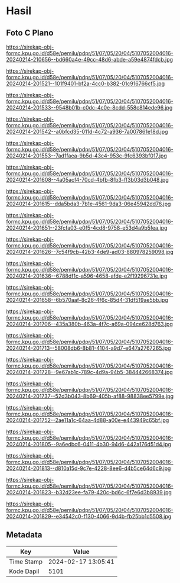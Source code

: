 # Hasil

## Foto C Plano

https://sirekap-obj-formc.kpu.go.id/d58e/pemilu/pdpr/51/07/05/20/04/5107052004016-20240214-210656--bd660a4e-49cc-48d6-abde-a59e4874fdcb.jpg

https://sirekap-obj-formc.kpu.go.id/d58e/pemilu/pdpr/51/07/05/20/04/5107052004016-20240214-201521--101f9401-bf2a-4cc0-b382-01c916766cf5.jpg

https://sirekap-obj-formc.kpu.go.id/d58e/pemilu/pdpr/51/07/05/20/04/5107052004016-20240214-201533--9548b01b-c0dc-4c0e-8cdd-558c814ede96.jpg

https://sirekap-obj-formc.kpu.go.id/d58e/pemilu/pdpr/51/07/05/20/04/5107052004016-20240214-201542--a0bfcd35-011d-4c72-a936-7a007861e18d.jpg

https://sirekap-obj-formc.kpu.go.id/d58e/pemilu/pdpr/51/07/05/20/04/5107052004016-20240214-201553--7ad1faea-9b5d-43c4-953c-9fc6393bf017.jpg

https://sirekap-obj-formc.kpu.go.id/d58e/pemilu/pdpr/51/07/05/20/04/5107052004016-20240214-201608--4a05acf4-70cd-4bfb-8fb3-ff3b03d3b048.jpg

https://sirekap-obj-formc.kpu.go.id/d58e/pemilu/pdpr/51/07/05/20/04/5107052004016-20240214-201615--dda5bda3-7b1e-4561-9da3-06e45942dd76.jpg

https://sirekap-obj-formc.kpu.go.id/d58e/pemilu/pdpr/51/07/05/20/04/5107052004016-20240214-201651--23fcfa03-e0f5-4cd8-9758-e53d4a9b5fea.jpg

https://sirekap-obj-formc.kpu.go.id/d58e/pemilu/pdpr/51/07/05/20/04/5107052004016-20240214-201626--7c54f9cb-42b3-4de9-ad03-880978259098.jpg

https://sirekap-obj-formc.kpu.go.id/d58e/pemilu/pdpr/51/07/05/20/04/5107052004016-20240214-201636--6788df1c-a596-4658-afde-e2f19296731e.jpg

https://sirekap-obj-formc.kpu.go.id/d58e/pemilu/pdpr/51/07/05/20/04/5107052004016-20240214-201658--6b570aaf-8c26-4f6c-85d4-31df519ae5bb.jpg

https://sirekap-obj-formc.kpu.go.id/d58e/pemilu/pdpr/51/07/05/20/04/5107052004016-20240214-201706--435a380b-463a-4f7c-a69a-094ce628d763.jpg

https://sirekap-obj-formc.kpu.go.id/d58e/pemilu/pdpr/51/07/05/20/04/5107052004016-20240214-201713--58008db6-8b81-4104-a9d7-e647a2767265.jpg

https://sirekap-obj-formc.kpu.go.id/d58e/pemilu/pdpr/51/07/05/20/04/5107052004016-20240214-201728--9e67ab1c-789c-4d9a-94b5-384442668374.jpg

https://sirekap-obj-formc.kpu.go.id/d58e/pemilu/pdpr/51/07/05/20/04/5107052004016-20240214-201737--52d3b043-8b69-405b-af88-98838ee5799e.jpg

https://sirekap-obj-formc.kpu.go.id/d58e/pemilu/pdpr/51/07/05/20/04/5107052004016-20240214-201752--2ae11a1c-64aa-4d88-a00e-e443949c65bf.jpg

https://sirekap-obj-formc.kpu.go.id/d58e/pemilu/pdpr/51/07/05/20/04/5107052004016-20240214-201805--9a6edbc6-0411-4b30-94d6-442a176d51d4.jpg

https://sirekap-obj-formc.kpu.go.id/d58e/pemilu/pdpr/51/07/05/20/04/5107052004016-20240214-201813--d810a15d-9c7e-4228-8ee6-d4b5ce64d6c9.jpg

https://sirekap-obj-formc.kpu.go.id/d58e/pemilu/pdpr/51/07/05/20/04/5107052004016-20240214-201823--b32d23ee-fa79-420c-bd6c-6f7e6d3b8939.jpg

https://sirekap-obj-formc.kpu.go.id/d58e/pemilu/pdpr/51/07/05/20/04/5107052004016-20240214-201829--e34542c0-f130-4066-9d4b-fb25bb1d5508.jpg


## Metadata

| Key        | Value               |
| ---------- | ------------------- |
| Time Stamp | 2024-02-17 13:05:41 |
| Kode Dapil | 5101                |



